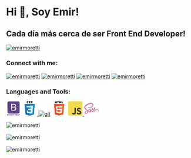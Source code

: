 # Hi 👋, Soy Emir!
## Cada día más cerca de ser Front End Developer!

<p align="left"> <a href="https://twitter.com/emirmoretti" target="blank"><img src="https://img.shields.io/twitter/follow/emirmoretti?logo=twitter&style=for-the-badge" alt="emirmoretti" /></a> </p>

<h3 align="left">Connect with me:</h3>
<p align="left">
<a href="https://twitter.com/emirmoretti" target="blank"><img align="center" src="https://raw.githubusercontent.com/rahuldkjain/github-profile-readme-generator/neutral-icons/src/images/icons/Social/twitter.svg" alt="emirmoretti" height="30" width="40" /></a>
<a href="https://linkedin.com/in/emirmoretti" target="blank"><img align="center" src="https://raw.githubusercontent.com/rahuldkjain/github-profile-readme-generator/neutral-icons/src/images/icons/Social/linked-in-alt.svg" alt="emirmoretti" height="30" width="40" /></a>
<a href="https://fb.com/emirmoretti" target="blank"><img align="center" src="https://raw.githubusercontent.com/rahuldkjain/github-profile-readme-generator/neutral-icons/src/images/icons/Social/facebook.svg" alt="emirmoretti" height="30" width="40" /></a>
<a href="https://instagram.com/emirmoretti" target="blank"><img align="center" src="https://raw.githubusercontent.com/rahuldkjain/github-profile-readme-generator/neutral-icons/src/images/icons/Social/instagram.svg" alt="emirmoretti" height="30" width="40" /></a>
</p>

<h3 align="left">Languages and Tools:</h3>
<p align="left"> 
<a href="#" target="_blank"><img src="https://raw.githubusercontent.com/devicons/devicon/master/icons/bootstrap/bootstrap-plain-wordmark.svg" alt="bootstrap" width="40" height="40"/></a> 
<a href="#" target="_blank"><img src="https://raw.githubusercontent.com/devicons/devicon/master/icons/css3/css3-original-wordmark.svg" alt="css3" width="40" height="40"/> </a> 
<a href="https://git-scm.com/" target="_blank"><img src="https://www.vectorlogo.zone/logos/git-scm/git-scm-icon.svg" alt="git" width="40" height="40"/></a> 
<a href="https://www.w3.org/html/" target="_blank"><img src="https://raw.githubusercontent.com/devicons/devicon/master/icons/html5/html5-original-wordmark.svg" alt="html5" width="40" height="40"/></a> 
<a href="https://developer.mozilla.org/en-US/docs/Web/JavaScript" target="_blank"> <img src="https://raw.githubusercontent.com/devicons/devicon/master/icons/javascript/javascript-original.svg" alt="javascript" width="40" height="40"/> </a> <a href="https://sass-lang.com" target="_blank"> <img src="https://raw.githubusercontent.com/devicons/devicon/master/icons/sass/sass-original.svg" alt="sass" width="40" height="40"/></a></p>


<p>&nbsp;<img align="left" src="https://github-readme-stats.vercel.app/api?username=emirmoretti&show_icons=true&theme=dracula&text_color=000000&hide_border=true&locale=en" alt="emirmoretti" /></p>

<p><img align="center" src="https://github-readme-stats.vercel.app/api/top-langs?username=emirmoretti&show_icons=true&theme=dracula&locale=en&layout=compact" alt="emirmoretti"/></p>

<p><img align="center" src="https://github-readme-streak-stats.herokuapp.com/?user=emirmoretti&theme=dark" alt="emirmoretti" /></p>

